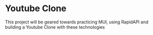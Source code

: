 # Youtube Clone
This project will be geared towards practicing MUI, using RapidAPI and building a Youtube Clone with these technologies